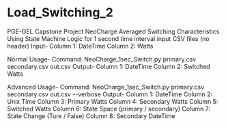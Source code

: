# Load_Switching_2
PGE-GEL Capstone Project
NeoCharge Averaged Switching Characteristics Using State Machine Logic
	for 1 second time interval input CSV files (no header)
	Input-
	Column 1: DateTime
	Column 2: Watts

Normal Usage-
Command: NeoCharge_1sec_Switch.py primary.csv secondary.csv out.csv
Output-
Column 1: DateTime
Column 2: Switched Watts


Advanced Usage-
Command: NeoCharge_1sec_Switch.py primary.csv secondary.csv out.csv --verbose
Output-
Column 1: DateTime
Column 2: Unix Time
Column 3: Primary Watts
Column 4: Secondary Watts
Column 5: Switched Watts
Column 6: State Space (primary / secondary)
Column 7: State Change (Ture / False)
Column 8: Secondary DateTime

